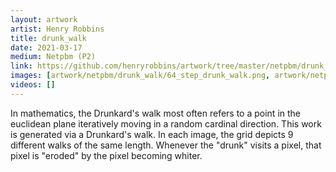 ```yaml
---
layout: artwork
artist: Henry Robbins
title: drunk_walk
date: 2021-03-17
medium: Netpbm (P2)
link: https://github.com/henryrobbins/artwork/tree/master/netpbm/drunk_walk
images: [artwork/netpbm/drunk_walk/64_step_drunk_walk.png, artwork/netpbm/drunk_walk/256_step_drunk_walk.png, artwork/netpbm/drunk_walk/1024_step_drunk_walk.png, artwork/netpbm/drunk_walk/4096_step_drunk_walk.png, artwork/netpbm/drunk_walk/16_step_drunk_walk.png, artwork/netpbm/drunk_walk/4_step_drunk_walk.png]
videos: []
---
```

In mathematics, the Drunkard's walk most often refers to a point in the
euclidean plane iteratively moving in a random cardinal direction. This work is
generated via a Drunkard's walk. In each image, the grid depicts 9 different
walks of the same length. Whenever the "drunk" visits a pixel, that pixel is
"eroded" by the pixel becoming whiter.

